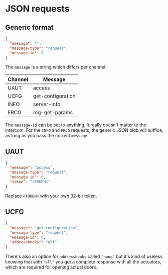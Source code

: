 # JSON requests

## Generic format

```json
{
  "message": "",
  "message-type": "request",
  "message-id": 0
}
```

The `message` is a string which differs per channel:

| Channel  | Message           |
|----------|-------------------|
| UAUT     | access            |
| UCFG     | get-configuration |
| INFO     | server-info       |
| FRCG     | rcg-get-params    |

The `message-id` can be set to anything, it really doesn't matter to the intercom. For the `INFO` and `FRCG` requests, the generic JSON blob will suffice, as long as you pass the correct `message`.

## UAUT

```json
{
  "message": "access",
  "message-type": "request",
  "message-id": 0,
  "token": "<TOKEN>"
}
```

Replace `<TOKEN>` with your own 32-bit token.

## UCFG

```json
{
  "message": "get-configuration",
  "message-type": "request",
  "message-id": 0,
  "addressbooks": "all"
}
```

There's also an option for `addressbooks` called `"none"` but it's kind of useless knowing that with `"all"` you get a complete response with all the actuators, which are required for opening actual doors.

